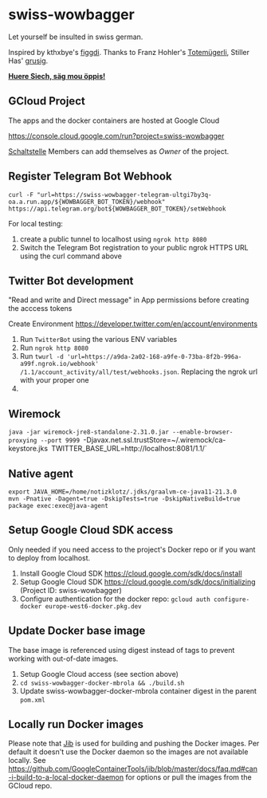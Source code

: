 # swiss-wowbagger
Let yourself be insulted in swiss german.

Inspired by kthxbye's [figgdi](http://figgdi.kthxbye.ch/).
Thanks to Franz Hohler's [Totemügerli](https://www.youtube.com/watch?v=DQi0lsUs8J4),
Stiller Has' [grusig](https://www.youtube.com/watch?v=dfL_IRXVLtQ).

**[Huere Siech, säg mou öppis!](https://nidi3.github.io/swiss-wowbagger)**

## GCloud Project

The apps and the docker containers are hosted at Google Cloud

https://console.cloud.google.com/run?project=swiss-wowbagger

[Schaltstelle](https://www.schaltstelle.ch) Members can add themselves as _Owner_ of the project.

## Register Telegram Bot Webhook
`curl -F "url=https://swiss-wowbagger-telegram-ultgi7by3q-oa.a.run.app/${WOWBAGGER_BOT_TOKEN}/webhook" https://api.telegram.org/bot${WOWBAGGER_BOT_TOKEN}/setWebhook`

For local testing:
1. create a public tunnel to localhost using `ngrok http 8080`
2. Switch the Telegram Bot registration to your public ngrok HTTPS URL using the curl command above

## Twitter Bot development


"Read and write and Direct message" in App permissions before creating the acccess tokens

Create Environment
https://developer.twitter.com/en/account/environments

1. Run `TwitterBot` using the various ENV variables
2. Run `ngrok http 8080`
3. Run `twurl -d 'url=https://a9da-2a02-168-a9fe-0-73ba-8f2b-996a-a99f.ngrok.io/webhook' /1.1/account_activity/all/test/webhooks.json`. Replacing the ngrok url with your proper one
4. 

## Wiremock

`java -jar wiremock-jre8-standalone-2.31.0.jar --enable-browser-proxying --port 9999
`-Djavax.net.ssl.trustStore=~/.wiremock/ca-keystore.jks`
`TWITTER_BASE_URL=http://localhost:8081/1.1/`

## Native agent
```
export JAVA_HOME=/home/notizklotz/.jdks/graalvm-ce-java11-21.3.0
mvn -Pnative -Dagent=true -DskipTests=true -DskipNativeBuild=true package exec:exec@java-agent
```

## Setup Google Cloud SDK access
Only needed if you need access to the project's Docker repo or if you want to deploy from localhost.

1. Install Google Cloud SDK https://cloud.google.com/sdk/docs/install
2. Setup Google Cloud SDK https://cloud.google.com/sdk/docs/initializing (Project ID: swiss-wowbagger)
3. Configure authentication for the docker repo: `gcloud auth configure-docker europe-west6-docker.pkg.dev`

## Update Docker base image

The base image is referenced using digest instead of tags to prevent working with out-of-date images.

1. Setup Google Cloud access (see section above)
2. `cd swiss-wowbagger-docker-mbrola && ./build.sh`
3. Update swiss-wowbagger-docker-mbrola container digest in the parent `pom.xml`

## Locally run Docker images

Please note that [Jib](https://github.com/GoogleContainerTools/jib) is used for building and pushing the Docker
images. Per default it doesn't use the Docker daemon so the images are not available locally. See
https://github.com/GoogleContainerTools/jib/blob/master/docs/faq.md#can-i-build-to-a-local-docker-daemon for options or
pull the images from the GCloud repo.